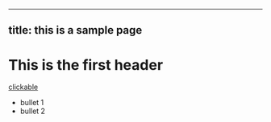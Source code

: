 ----
title: this is a sample page
----
# This is the first header

[clickable](google.com)

* bullet 1
* bullet 2
